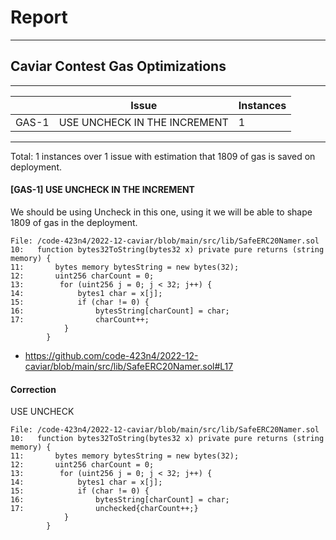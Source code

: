 # Report

---

## Caviar Contest Gas Optimizations 

---

|       | Issue                        | Instances |
| ----- | ---------------------------- | --------- |
| GAS-1 | USE UNCHECK IN THE INCREMENT | 1         |

---

Total: 1 instances over 1 issue with estimation that 1809 of gas is saved on deployment.

#### [GAS-1] USE UNCHECK IN THE INCREMENT

We should be using Uncheck in this one, using it we will be able to shape 1809 of gas in the deployment.

```
File: /code-423n4/2022-12-caviar/blob/main/src/lib/SafeERC20Namer.sol
10:   function bytes32ToString(bytes32 x) private pure returns (string memory) {
11:       bytes memory bytesString = new bytes(32);
12:       uint256 charCount = 0;
13:        for (uint256 j = 0; j < 32; j++) {
14:            bytes1 char = x[j];
15:            if (char != 0) {
16:                bytesString[charCount] = char;
17:                charCount++;
            }
        }

```

- https://github.com/code-423n4/2022-12-caviar/blob/main/src/lib/SafeERC20Namer.sol#L17

#### Correction

USE UNCHECK

```
File: /code-423n4/2022-12-caviar/blob/main/src/lib/SafeERC20Namer.sol
10:   function bytes32ToString(bytes32 x) private pure returns (string memory) {
11:       bytes memory bytesString = new bytes(32);
12:       uint256 charCount = 0;
13:        for (uint256 j = 0; j < 32; j++) {
14:            bytes1 char = x[j];
15:            if (char != 0) {
16:                bytesString[charCount] = char;
17:                unchecked{charCount++;}
            }
        }

```
